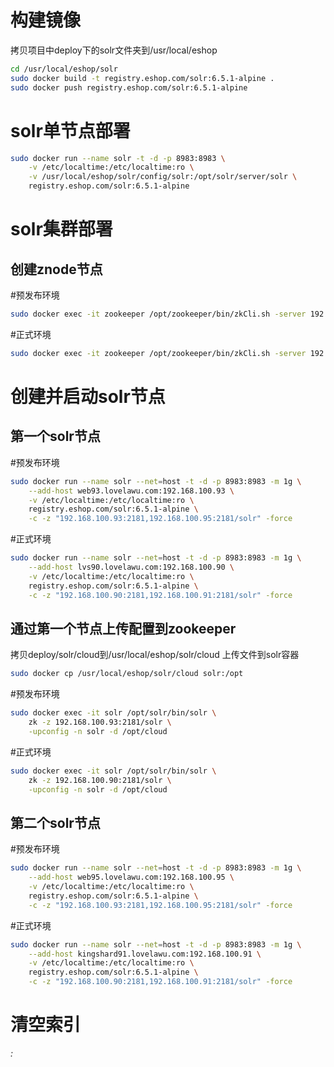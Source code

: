 构建镜像
======
拷贝项目中deploy下的solr文件夹到/usr/local/eshop
```Bash
cd /usr/local/eshop/solr
sudo docker build -t registry.eshop.com/solr:6.5.1-alpine .
sudo docker push registry.eshop.com/solr:6.5.1-alpine
```

solr单节点部署
====
```bash
sudo docker run --name solr -t -d -p 8983:8983 \
    -v /etc/localtime:/etc/localtime:ro \
    -v /usr/local/eshop/solr/config/solr:/opt/solr/server/solr \
    registry.eshop.com/solr:6.5.1-alpine
```

solr集群部署
====

创建znode节点
------

#预发布环境
```Bash
sudo docker exec -it zookeeper /opt/zookeeper/bin/zkCli.sh -server 192.168.100.93:2181 create /solr "solr"
```

#正式环境
```Bash
sudo docker exec -it zookeeper /opt/zookeeper/bin/zkCli.sh -server 192.168.100.90:2181 create /solr "solr"
```

创建并启动solr节点
======

第一个solr节点
------

#预发布环境
```Bash
sudo docker run --name solr --net=host -t -d -p 8983:8983 -m 1g \
    --add-host web93.lovelawu.com:192.168.100.93 \
    -v /etc/localtime:/etc/localtime:ro \
    registry.eshop.com/solr:6.5.1-alpine \
    -c -z "192.168.100.93:2181,192.168.100.95:2181/solr" -force
```

#正式环境
```Bash
sudo docker run --name solr --net=host -t -d -p 8983:8983 -m 1g \
    --add-host lvs90.lovelawu.com:192.168.100.90 \
    -v /etc/localtime:/etc/localtime:ro \
    registry.eshop.com/solr:6.5.1-alpine \
    -c -z "192.168.100.90:2181,192.168.100.91:2181/solr" -force
```

通过第一个节点上传配置到zookeeper
------
拷贝deploy/solr/cloud到/usr/local/eshop/solr/cloud
上传文件到solr容器
```bash
sudo docker cp /usr/local/eshop/solr/cloud solr:/opt
```

#预发布环境
```Bash
sudo docker exec -it solr /opt/solr/bin/solr \
    zk -z 192.168.100.93:2181/solr \
    -upconfig -n solr -d /opt/cloud
```

#正式环境
```Bash
sudo docker exec -it solr /opt/solr/bin/solr \
    zk -z 192.168.100.90:2181/solr \
    -upconfig -n solr -d /opt/cloud
```

第二个solr节点
------

#预发布环境
```Bash
sudo docker run --name solr --net=host -t -d -p 8983:8983 -m 1g \
    --add-host web95.lovelawu.com:192.168.100.95 \
    -v /etc/localtime:/etc/localtime:ro \
    registry.eshop.com/solr:6.5.1-alpine \
    -c -z "192.168.100.93:2181,192.168.100.95:2181/solr" -force
```

#正式环境
```Bash
sudo docker run --name solr --net=host -t -d -p 8983:8983 -m 1g \
    --add-host kingshard91.lovelawu.com:192.168.100.91 \
    -v /etc/localtime:/etc/localtime:ro \
    registry.eshop.com/solr:6.5.1-alpine \
    -c -z "192.168.100.90:2181,192.168.100.91:2181/solr" -force
```

清空索引
======
<delete><query>*:*</query></delete><commit/>